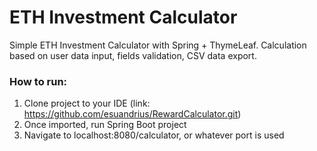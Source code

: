 # ETH Investment Calculator
Simple ETH Investment Calculator with Spring + ThymeLeaf. Calculation based on user data input, fields validation, CSV data export.

### How to run:
1. Clone project to your IDE (link: https://github.com/esuandrius/RewardCalculator.git)
2. Once imported, run Spring Boot project
3. Navigate to localhost:8080/calculator, or whatever port is used
